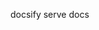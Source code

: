 <!--
 * @Author: “chapaofan-zy” “1095004630@qq.com”
 * @Date: 2023-06-20 11:03:25
 * @LastEditors: “chapaofan-zy” “1095004630@qq.com”
 * @LastEditTime: 2023-06-20 11:03:47
 * @Description: 茶泡饭的完美代码
-->

docsify serve docs
